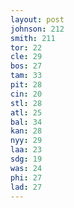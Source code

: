 ```yaml
---
layout: post
johnson: 212
smith: 211
tor: 22
cle: 29
bos: 27
tam: 33
pit: 28
cin: 20
stl: 28
atl: 25
bal: 34
kan: 28
nyy: 29
laa: 23
sdg: 19
was: 24
phi: 27
lad: 27
---
```

